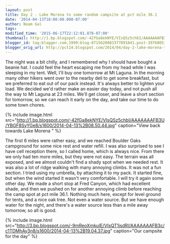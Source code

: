 ```yaml
---
layout: post
title: Day 2 - Lake Morena to some random campsite at pct mile 36.1
date: '2014-04-13T18:00:00.000-07:00'
author: Noam Gal
tags:
modified_time: '2015-06-17T22:12:01.878-07:00'
thumbnail: http://1.bp.blogspot.com/-42fGa8ekNYE/VIsQSz5chbI/AAAAAAAFB3U/YBGF8SyYGe8/s72-c/2014-04-13%2B08.50.44.jpg
blogger_id: tag:blogger.com,1999:blog-8715620883377891841.post-3976805138073499607
blogger_orig_url: http://pct14.blogspot.com/2014/04/day-2-lake-morena-to-some-random.html
---
```


The night was a bit chilly, and I remembered why I should have bought a beanie hat. I could feel the heart escaping me from my head while I was sleeping in my tent. Well, I'll buy one tomorrow at Mt Laguna. In the morning many other hikers went over to the nearby deli to get some breakfast, but we preferred to eat out of our pack instead. It's always better to lighten your load. We decided we'd rather make an easier day today, and not push all the way to Mt Laguna at 23 miles. We'll get closer, and leave a short section for tomorrow, so we can reach it early on the day, and take our time to do some town chores.

{% include image.html src="http://1.bp.blogspot.com/-42fGa8ekNYE/VIsQSz5chbI/AAAAAAAFB3U/YBGF8SyYGe8/s1600/2014-04-13%2B08.50.44.jpg" caption="View back towards Lake Morena&nbsp;" %}

The first 6 miles were rather easy, and we reached Boulder Oaks campground for some nice rest and water refill. I was also surprised to see I have cell reception there, so I called home, which is always nice. From there we only had ten more miles, but they were not easy. The terrain was all exposed, and we almost couldn't find a shady spot when we needed rest. It was also a lot of ridge walking with many annoying climbs. It was not a fun section. I tried using my umbrella, by attaching it to my pack. It started fine, but when the wind started it wasn't very comfortable. I will try it again some other day. We made a short stop at Fred Canyon, which had excellent shade, and then we pushed on for another annoying climb before reaching the camp spot at pct mile 36.1. Nothing much here, except for level ground for tents, and a nice oak tree. Not even a water source. But we have enough water for the night, and there's a water source less than a mile away tomorrow, so all is good.

{% include image.html src="http://3.bp.blogspot.com/-9mReoXmkuIE/VIsQT1jsdRI/AAAAAAAFB3c/c1TDMhAy3n8/s1600/2014-04-13%2B19.04.37.jpg" caption="Our campsite for the day" %}
